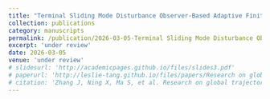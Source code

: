 ```yaml
---
title: "Terminal Sliding Mode Disturbance Observer-Based Adaptive Finite-time Preassigned Performance Control for Hypersonic Vehicles with Actuator Saturation"
collection: publications
category: manuscripts
permalink: /publication/2026-03-05-Terminal Sliding Mode Disturbance Observer-Based Adaptive Finite-time Preassigned Performance Control for Hypersonic Vehicles with Actuator Saturation
excerpt: 'under review'
date: 2026-03-05
venue: 'under review'
# slidesurl: 'http://academicpages.github.io/files/slides3.pdf'
# paperurl: 'http://leslie-tang.github.io/files/papers/Research on global trajectory planning for UAV based on the information interaction and aging mechanism Wolfpack algorithm.pdf'
# citation: 'Zhang J, Ning X, Ma S, et al. Research on global trajectory planning for UAV based on the information interaction and aging mechanism Wolfpack algorithm[J]. Expert Systems with Applications, 2025: 126867.'
---
```



